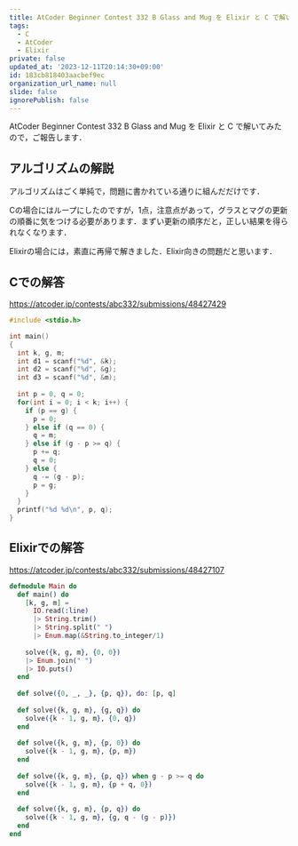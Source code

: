 ```yaml
---
title: AtCoder Beginner Contest 332 B Glass and Mug を Elixir と C で解いてみた
tags:
  - C
  - AtCoder
  - Elixir
private: false
updated_at: '2023-12-11T20:14:30+09:00'
id: 183cb818403aacbef9ec
organization_url_name: null
slide: false
ignorePublish: false
---
```

AtCoder Beginner Contest 332 B Glass and Mug を Elixir と C で解いてみたので，ご報告します．

## アルゴリズムの解説

アルゴリズムはごく単純で，問題に書かれている通りに組んだだけです．

Cの場合にはループにしたのですが，1点，注意点があって，グラスとマグの更新の順番に気をつける必要があります．まずい更新の順序だと，正しい結果を得られなくなります．

Elixirの場合には，素直に再帰で解きました．Elixir向きの問題だと思います．

## Cでの解答

https://atcoder.jp/contests/abc332/submissions/48427429

```c
#include <stdio.h>

int main()
{
  int k, g, m;
  int d1 = scanf("%d", &k);
  int d2 = scanf("%d", &g);
  int d3 = scanf("%d", &m);
  
  int p = 0, q = 0;
  for(int i = 0; i < k; i++) {
    if (p == g) {
      p = 0;
    } else if (q == 0) {
      q = m;
    } else if (g - p >= q) {
      p += q;
      q = 0;
    } else {
      q -= (g - p);
      p = g;
    }
  }
  printf("%d %d\n", p, q);
}
```

## Elixirでの解答

https://atcoder.jp/contests/abc332/submissions/48427107

```elixir
defmodule Main do
  def main() do
    [k, g, m] =
      IO.read(:line)
      |> String.trim()
      |> String.split(" ")
      |> Enum.map(&String.to_integer/1)
    
    solve({k, g, m}, {0, 0})
    |> Enum.join(" ")
    |> IO.puts()
  end
  
  def solve({0, _, _}, {p, q}), do: [p, q]
  
  def solve({k, g, m}, {g, q}) do
    solve({k - 1, g, m}, {0, q})
  end
  
  def solve({k, g, m}, {p, 0}) do
    solve({k - 1, g, m}, {p, m})
  end
  
  def solve({k, g, m}, {p, q}) when g - p >= q do
    solve({k - 1, g, m}, {p + q, 0})
  end
  
  def solve({k, g, m}, {p, q}) do
    solve({k - 1, g, m}, {g, q - (g - p)})
  end
end    
```

